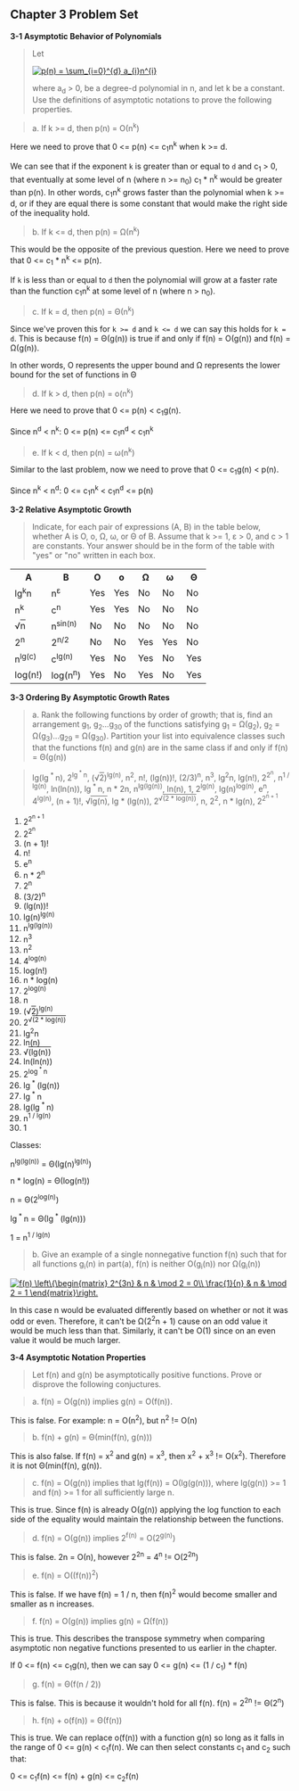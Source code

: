 ## Chapter 3 Problem Set

**3-1 Asymptotic Behavior of Polynomials**

> Let
>
> <a href="https://www.codecogs.com/eqnedit.php?latex=p(n)&space;=&space;\sum_{i=0}^{d}&space;a_{i}n^{i}" target="_blank"><img src="https://latex.codecogs.com/gif.latex?p(n)&space;=&space;\sum_{i=0}^{d}&space;a_{i}n^{i}" title="p(n) = \sum_{i=0}^{d} a_{i}n^{i}" /></a>
>
> where a<sub>d</sub> > 0, be a degree-d polynomial in n, and let k be a constant. Use the definitions of asymptotic notations to prove the following properties.

> a. If k >= d, then p(n) = &Omicron;(n<sup>k</sup>)

Here we need to prove that 0 <= p(n) <= c<sub>1</sub>n<sup>k</sup> when k >= d.

We can see that if the exponent `k` is greater than or equal to `d` and c<sub>1</sub> > 0, that eventually at some level of n (where n >= n<sub>0</sub>) c<sub>1</sub> * n<sup>k</sup> would be greater than p(n). In other words, c<sub>1</sub>n<sup>k</sup> grows faster than the polynomial when k >= d, or if they are equal there is some constant that would make the right side of the inequality hold.

> b. If k <= d, then p(n) = &Omega;(n<sup>k</sup>)

This would be the opposite of the previous question. Here we need to prove that 0 <= c<sub>1</sub> * n<sup>k</sup> <= p(n).

If `k` is less than or equal to `d` then the polynomial will grow at a faster rate than the function c<sub>1</sub>n<sup>k</sup> at some level of n (where n > n<sub>0</sub>).

> c. If k = d, then p(n) = &Theta;(n<sup>k</sup>)

Since we've proven this for `k >= d` and `k <= d` we can say this holds for `k = d`. This is because f(n) = &Theta;(g(n)) is true if and only if f(n) = &Omicron;(g(n)) and f(n) = &Omega;(g(n)).

In other words, &Omicron; represents the upper bound and &Omega; represents the lower bound for the set of functions in &Theta;

> d. If k > d, then p(n) = &omicron;(n<sup>k</sup>)

Here we need to prove that 0 <= p(n) < c<sub>1</sub>g(n).

Since n<sup>d</sup> < n<sup>k</sup>: 0 <= p(n) <= c<sub>1</sub>n<sup>d</sup> < c<sub>1</sub>n<sup>k</sup>

> e. If k < d, then p(n) = &omega;(n<sup>k</sup>)

Similar to the last problem, now we need to prove that 0 <= c<sub>1</sub>g(n) < p(n).

Since n<sup>k</sup> < n<sup>d</sup>: 0 <= c<sub>1</sub>n<sup>k</sup> < c<sub>1</sub>n<sup>d</sup> <= p(n)

**3-2 Relative Asymptotic Growth**

> Indicate, for each pair of expressions (A, B) in the table below, whether A is &Omicron;, &omicron;, &Omega;, &omega;, or &Theta; of B. Assume that k >= 1, &epsilon; > 0, and c > 1 are constants. Your answer should be in the form of the table with "yes" or "no" written in each box.

<table>
  <tr>
    <th>A</th>
    <th>B</th>
    <th>&Omicron;</th>
    <th>&omicron;</th>
    <th>&Omega;</th>
    <th>&omega;</th>
    <th>&Theta;</th>
  </tr>
  <tr>
    <td>lg<sup>k</sup>n</td>
    <td>n<sup>&epsilon;</sup></td>
    <td>Yes</td>
    <td>Yes</td>
    <td>No</td>
    <td>No</td>
    <td>No</td>
  </tr>
  <tr>
    <td>n<sup>k</sup></td>
    <td>c<sup>n</sup></td>
    <td>Yes</td>
    <td>Yes</td>
    <td>No</td>
    <td>No</td>
    <td>No</td>
  </tr>
  <tr>
    <td><span style="white-space: nowrap;">&radic;<span style="text-decoration:overline;">n</span></span></td>
    <td>n<sup>sin(n)</sup></td>
    <td>No</td>
    <td>No</td>
    <td>No</td>
    <td>No</td>
    <td>No</td>
  </tr>
  <tr>
    <td>2<sup>n</sup</td>
    <td>2<sup>n/2</sup></td>
    <td>No</td>
    <td>No</td>
    <td>Yes</td>
    <td>Yes</td>
    <td>No</td>
  </tr>
  <tr>
    <td>n<sup>lg(c)</sup></td>
    <td>c<sup>lg(n)</sup></td>
    <td>Yes</td>
    <td>No</td>
    <td>Yes</td>
    <td>No</td>
    <td>Yes</td>
  </tr>
  <tr>
    <td>log(n!)</td>
    <td>log(n<sup>n</sup>)</td>
    <td>Yes</td>
    <td>No</td>
    <td>Yes</td>
    <td>No</td>
    <td>Yes</td>
  </tr>
</table>

**3-3 Ordering By Asymptotic Growth Rates**

> a. Rank the following functions by order of growth; that is, find an arrangement g<sub>1</sub>, g<sub>2</sub>...g<sub>30</sub> of the functions satisfying g<sub>1</sub> = &Omega;(g<sub>2</sub>), g<sub>2</sub> = &Omega;(g<sub>3</sub>)...g<sub>29</sub> = &Omega;(g<sub>30</sub>). Partition your list into equivalence classes such that the functions f(n) and g(n) are in the same class if and only if f(n) = &Theta;(g(n))

> lg(lg<sup> * </sup>n), 2<sup>lg<sup> * </sup>n</sup>, (<span style="white-space: nowrap;">&radic;<span style="text-decoration:overline !important;">2</span></span>)<sup>lg(n)</sup>, n<sup>2</sup>, n!, (lg(n))!, (2/3)<sup>n</sup>, n<sup>3</sup>, lg<sup>2</sup>n, lg(n!), 2<sup>2<sup>n</sup></sup>, n<sup>1 / lg(n)</sup>, ln(ln(n)), lg<sup> * </sup>n, n * 2</sup>n</sup>, n<sup>lg(lg(n))</sup>, ln(n), 1, 2<sup>lg(n)</sup>, lg(n)<sup>log(n)</sup>, e<sup>n</sup>, 4<sup>lg(n)</sup>, (n + 1)!, <span style="white-space: nowrap;">&radic;<span style="text-decoration:overline !important;">lg(n)</span></span>, lg * (lg(n)), 2<sup><span style="white-space: nowrap;">&radic;<span style="text-decoration:overline !important;">(2 * log(n))</span></span></sup>, n, 2<sup>2</sup>, n * lg(n), 2<sup>2<sup>n + 1</sup></sup>

1. 2<sup>2<sup>n + 1</sup></sup>
2. 2<sup>2<sup>n</sup></sup>
3. (n + 1)!
4. n!
5. e<sup>n</sup>
6. n * 2<sup>n</sup>
7. 2<sup>n</sup>
8. (3/2)<sup>n</sup>
9. (lg(n))!
10. lg(n)<sup>lg(n)</sup>
11. n<sup>lg(lg(n))</sup>
12. n<sup>3</sup>
13. n<sup>2</sup>
14. 4<sup>log(n)</sup>
15. log(n!)
16. n * log(n)
17. 2<sup>log(n)</sup>
18. n
19. (<span style="white-space: nowrap;">&radic;<span style="text-decoration:overline !important;">2</span></span>)<sup>lg(n)</sup>
20. 2<sup><span style="white-space: nowrap;">&radic;<span style="text-decoration:overline !important;">(2 * log(n))</span></span></sup>
21. lg<sup>2</sup>n
22. ln(n)
23. <span style="white-space: nowrap;">&radic;<span style="text-decoration:overline !important;">(lg(n))</span></span>
24. ln(ln(n))
25. 2<sup>log<sup> * </sup>n</sup>
26. lg<sup> * </sup>(lg(n))
27. lg<sup> * </sup>n
28. lg(lg<sup> * </sup>n)
29. n<sup>1 / lg(n)</sup>
30. 1

Classes:

n<sup>lg(lg(n))</sup> = &Theta;(lg(n)<sup>lg(n)</sup>)

n * log(n) = &Theta;(log(n!))

n = &Theta;(2<sup>log(n)</sup>)

lg<sup> * </sup>n = &Theta;(lg<sup> * </sup>(lg(n)))

1 = n<sup>1 / lg(n)</sup>

> b. Give an example of a single nonnegative function f(n) such that for all functions g<sub>i</sub>(n) in part(a), f(n) is neither &Omicron;(g<sub>i</sub>(n)) nor &Omega;(g<sub>i</sub>(n))

<a href="https://www.codecogs.com/eqnedit.php?latex=f(n)&space;\left\{\begin{matrix}&space;2^{3n}&space;&&space;n&space;&&space;\mod&space;2&space;=&space;0\\&space;\frac{1}{n}&space;&&space;n&space;&&space;\mod&space;2&space;=&space;1&space;\end{matrix}\right." target="_blank"><img src="https://latex.codecogs.com/gif.latex?f(n)&space;\left\{\begin{matrix}&space;2^{3n}&space;&&space;n&space;&&space;\mod&space;2&space;=&space;0\\&space;\frac{1}{n}&space;&&space;n&space;&&space;\mod&space;2&space;=&space;1&space;\end{matrix}\right." title="f(n) \left\{\begin{matrix} 2^{3n} & n & \mod 2 = 0\\ \frac{1}{n} & n & \mod 2 = 1 \end{matrix}\right." /></a>

In this case n would be evaluated differently based on whether or not it was odd or even. Therefore, it can't be &Omega;(2<sup>2</sup>n + 1</sup></sup>) cause on an odd value it would be much less than that. Similarly, it can't be &Omicron;(1) since on an even value it would be much larger.

**3-4 Asymptotic Notation Properties**

> Let f(n) and g(n) be asymptotically positive functions. Prove or disprove the following conjuctures.

> a. f(n) = &Omicron;(g(n)) implies g(n) = &Omicron;(f(n)).

This is false. For example: n = &Omicron;(n<sup>2</sup>), but n<sup>2</sup> != &Omicron;(n)

> b. f(n) + g(n) = &Theta;(min(f(n), g(n)))

This is also false. If f(n) = x<sup>2</sup> and g(n) = x<sup>3</sup>, then x<sup>2</sup> + x<sup>3</sup> != &Omicron;(x<sup>2</sup>). Therefore it is not &Theta;(min(f(n), g(n)).

> c. f(n) = &Omicron;(g(n)) implies that lg(f(n)) = &Omicron;(lg(g(n))), where lg(g(n)) >= 1 and f(n) >= 1 for all sufficiently large n.

This is true. Since f(n) is already &Omicron;(g(n)) applying the log function to each side of the equality would maintain the relationship between the functions.

> d. f(n) = &Omicron;(g(n)) implies 2<sup>f(n)</sup> = &Omicron;(2<sup>g(n)</sup>)

This is false. 2n = &Omicron;(n), however 2<sup>2n</sup> = 4<sup>n</sup> != &Omicron;(2<sup>2n</sup>)

> e. f(n) = &Omicron;((f(n))<sup>2</sup>)

This is false. If we have f(n) = 1 / n, then f(n)<sup>2</sup> would become smaller and smaller as n increases.

> f. f(n) = &Omicron;(g(n)) implies g(n) = &Omega;(f(n))

This is true. This describes the transpose symmetry when comparing asymptotic non negative functions presented to us earlier in the chapter.

If 0 <= f(n) <= c<sub>1</sub>g(n), then we can say 0 <= g(n) <= (1 / c<sub>1</sub>) * f(n)

> g. f(n) = &Theta;(f(n / 2))

This is false. This is because it wouldn't hold for all f(n). f(n) = 2<sup>2n</sup> != &Theta;(2<sup>n</sup>)

> h. f(n) + &omicron;(f(n)) = &Theta;(f(n))

This is true. We can replace &omicron;(f(n)) with a function g(n) so long as it falls in the range of 0 <= g(n) < c<sub>1</sub>f(n). We can then select constants c<sub>1</sub> and c<sub>2</sub> such that:

0 <= c<sub>1</sub>f(n) <= f(n) + g(n) <= c<sub>2</sub>f(n)
